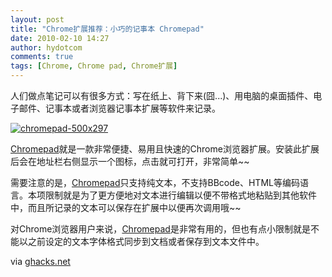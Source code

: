 ```yaml
---
layout: post
title: "Chrome扩展推荐：小巧的记事本 Chromepad"
date: 2010-02-10 14:27
author: hydotcom
comments: true
tags: [Chrome, Chrome pad, Chrome扩展]
---
```

人们做点笔记可以有很多方式：写在纸上、背下来(囧...)、用电脑的桌面插件、电子邮件、记事本或者浏览器记事本扩展等软件来记录。

<a href="http://img.chromi.org/2010/02/chromepad-500x297.jpg">![](http://img.chromi.org/2010/02/chromepad-500x297.jpg "chromepad-500x297")</a>

[Chromepad](https://chrome.google.com/extensions/detail/kodgendbhboaendecabighpnngpodeij)就是一款非常便捷、易用且快速的Chrome浏览器扩展。安装此扩展后会在地址栏右侧显示一个图标，点击就可打开，非常简单~~
<!--more-->
需要注意的是，[Chromepad](https://chrome.google.com/extensions/detail/kodgendbhboaendecabighpnngpodeij)只支持纯文本，不支持BBcode、HTML等编码语言。本项限制就是为了更方便地对文本进行编辑以便不带格式地粘贴到其他软件中，而且所记录的文本可以保存在扩展中以便再次调用哦~~

对Chrome浏览器用户来说，[Chromepad](https://chrome.google.com/extensions/detail/kodgendbhboaendecabighpnngpodeij)是非常有用的，但也有点小限制就是不能以之前设定的文本字体格式同步到文档或者保存到文本文件中。

via [ghacks.net](http://www.ghacks.net/2010/02/09/google-chrome-note-taking-extension-chromepad/)

